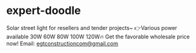 # expert-doodle
Solar street light for resellers and tender  projects~ 👉Various power available 30W  60W 80W 100W 120W🔥 Get the favorable wholesale price now! Email: egtconstructioncom@gmail.com 
